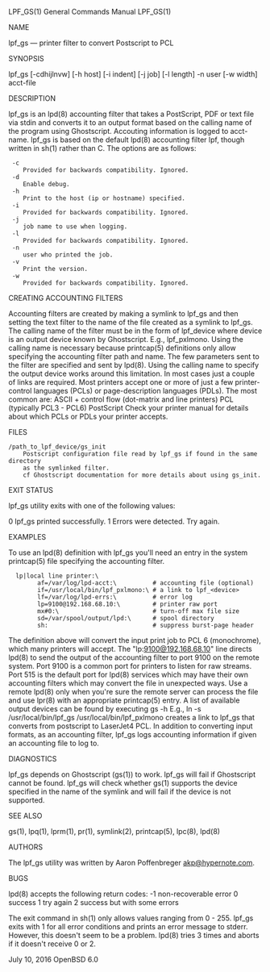 LPF_GS(1) General Commands Manual LPF_GS(1)

NAME

lpf_gs — printer filter to convert Postscript to PCL

SYNOPSIS

lpf_gs [-cdhijlnvw] [-h host] [-i indent] [-j job] [-l length] -n user [-w 
       width] acct-file

DESCRIPTION

lpf_gs is an lpd(8) accounting filter that takes a PostScript, PDF or text file
via stdin and converts it to an output format based on the calling name of the
program using Ghostscript. Accouting information is logged to acct-name.
lpf_gs is based on the default lpd(8) accounting filter lpf, though written in 
sh(1) rather than C.
The options are as follows:

```
 -c
    Provided for backwards compatibility. Ignored.
 -d
    Enable debug.
 -h
    Print to the host (ip or hostname) specified.
 -i
    Provided for backwards compatibility. Ignored.
 -j
    job name to use when logging.
 -l
    Provided for backwards compatibility. Ignored.
 -n
    user who printed the job.
 -v
    Print the version.
 -w
    Provided for backwards compatibility. Ignored.
```

CREATING ACCOUNTING FILTERS

Accounting filters are created by making a symlink to lpf_gs and then
setting the text filter to the name of the file created as a symlink
to lpf_gs. The calling name of the filter must be in the form of
lpf_device where device is an output device known by Ghostscript.
E.g., lpf_pxlmono. Using the calling name is necessary because
printcap(5) definitions only allow specifying the accounting filter
path and name. The few parameters sent to the filter are specified and
sent by lpd(8). Using the calling name to specify the output device
works around this limitation. In most cases just a couple of links are
required. Most printers accept one or more of just a few
printer-control languages (PCLs) or page-description languages (PDLs).
The most common are: ASCII + control flow (dot-matrix and line
printers) PCL (typically PCL3 - PCL6) PostScript Check your printer
manual for details about which PCLs or PDLs your printer accepts.

FILES
```
/path_to_lpf_device/gs_init
    Postscript configuration file read by lpf_gs if found in the same directory
    as the symlinked filter.
    cf Ghostscript documentation for more details about using gs_init.
```

EXIT STATUS

lpf_gs utility exits with one of the following values:

0
    lpf_gs printed successfully.
1
    Errors were detected. Try again.

EXAMPLES

To use an lpd(8) definition with lpf_gs you'll need an entry in the system 
printcap(5) file specifying the accounting filter.

```
  lp|local line printer:\
        af=/var/log/lpd-acct:\          # accounting file (optional)
        if=/usr/local/bin/lpf_pxlmono:\ # a link to lpf_<device>
        lf=/var/log/lpd-errs:\          # error log
        lp=9100@192.168.68.10:\         # printer raw port
        mx#0:\                          # turn-off max file size
        sd=/var/spool/output/lpd:\      # spool directory
        sh:                             # suppress burst-page header
```

The definition above will convert the input print job to PCL 6 (monochrome),
which many printers will accept.
The "lp:9100@192.168.68.10" line directs lpd(8) to send the output of the
accounting filter to port 9100 on the remote system.
Port 9100 is a common port for printers to listen for raw streams. Port 515 is
the default port for lpd(8) services which may have their own accounting
filters which may convert the file in unexpected ways.
Use a remote lpd(8) only when you're sure the remote server can process the
file and use lpr(8) with an appropriate printcap(5) entry.
A list of available output devices can be found by executing gs -h
E.g.,
ln -s /usr/local/bin/lpf_gs /usr/local/bin/lpf_pxlmono
creates a link to lpf_gs that converts from postscript to LaserJet4 PCL.
In addition to converting input formats, as an accounting filter, lpf_gs logs
accounting information if given an accounting file to log to.

DIAGNOSTICS

lpf_gs depends on Ghostscript (gs(1)) to work. lpf_gs will fail if Ghostscript
cannot be found.
lpf_gs will check whether gs(1) supports the device specified in the name of
the symlink and will fail if the device is not supported.

SEE ALSO

gs(1), lpq(1), lprm(1), pr(1), symlink(2), printcap(5), lpc(8), lpd(8)

AUTHORS

The lpf_gs utility was written by Aaron Poffenbreger <akp@hypernote.com>.

BUGS

lpd(8) accepts the following return codes:
 -1 non-recoverable error
 0 success
 1 try again
 2 success but with some errors

The exit command in sh(1) only allows values ranging from 0 - 255. lpf_gs exits
with 1 for all error conditions and prints an error message to stderr. However,
this doesn't seem to be a problem. lpd(8) tries 3 times and aborts if it
doesn't receive 0 or 2.

July 10, 2016  OpenBSD 6.0
